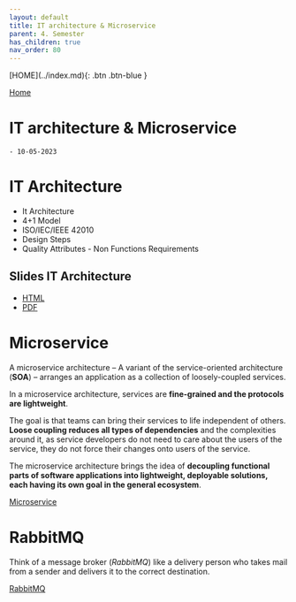 ```yaml
---
layout: default
title: IT architecture & Microservice
parent: 4. Semester
has_children: true
nav_order: 80
---
```


<span class="fs-1">
[HOME](../index.md){: .btn .btn-blue }
</span>


[Home](modul-4-2.md)
# IT architecture & Microservice
    - 10-05-2023

# IT Architecture
- It Architecture
- 4+1 Model
- ISO/IEC/IEEE 42010
- Design Steps
- Quality Attributes - Non Functions Requirements

## Slides IT Architecture
- [HTML](./slides/microservices.html)
- [PDF](./slides/microservices.pdf)

# Microservice
A microservice architecture – A variant of the service-oriented architecture (**SOA**) – arranges an application as a collection of loosely-coupled services.

In a microservice architecture, services are **fine-grained and the protocols are lightweight**. 

The goal is that teams can bring their services to life independent of others. **Loose coupling reduces all types of dependencies** and the complexities around it, as service developers do not need to care about the users of the service, they do not force their changes onto users of the service.

The microservice architecture brings the idea of **decoupling functional parts of software applications into lightweight, deployable solutions, each having its own goal in the general ecosystem**.

[Microservice](Microservice.md)

# RabbitMQ
Think of a message broker (*RabbitMQ*) like a delivery person who takes mail from a sender and delivers it to the correct destination.

[RabbitMQ](./Rabbitmq.md)